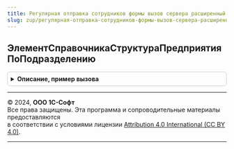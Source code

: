 ```yaml
---
title: Регулярная отправка сотрудников формы вызов сервера расширенный
slug: zup/регулярная-отправка-сотрудников-формы-вызов-сервера-расширенный
---
```



## ЭлементСправочникаСтруктураПредприятияПоПодразделению
<details style="margin: 1em 0; padding: 0.5em; border: 1px solid #ccc; border-radius: 6px;">

<summary style="font-weight: bold; cursor: pointer;">Описание, пример вызова</summary>

```bsl

Функция ЭлементСправочникаСтруктураПредприятияПоПодразделению(Подразделение) Экспорт
```

Пример вызова
```bsl
Результат = РегулярнаяОтправкаСотрудниковФормыВызовСервераРасширенный.ЭлементСправочникаСтруктураПредприятияПоПодразделению(Подразделение) 
```
</details>

---

© 2024, **ООО 1С-Софт**  
Все права защищены. Эта программа и сопроводительные материалы предоставляются  
в соответствии с условиями лицензии [Attribution 4.0 International (CC BY 4.0)](https://creativecommons.org/licenses/by/4.0/legalcode).

---
